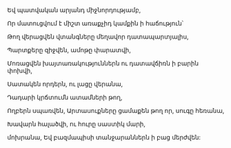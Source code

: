 Եվ պատվական արյանդ միջնորդությամբ,

Որ մատուցվում է միշտ առաքչիդ կամքին ի հաճություն՝

Թող վերացվեն վտանգները մեղավոր դատապարտյալիս,

Պարտքերը զիջվեն, ամոթը փարատվի,

Մոռացվեն խայտառակություններն ու դատավճիռն ի բարին փոխվի,

Սատակեն որդերն, ու լացը վերանա,

Դադարի կրճտումն ատամների թող,

Ողբերն սպառվեն, Արտասուքները ցամաքեն թող որ, սուգը հեռանա,

Խավարն հալածվի, ու հուրը սաստիկ մարի,

մոխրանա, Եվ բազմապիսի տանջարաններն ի բաց մերժվեն: